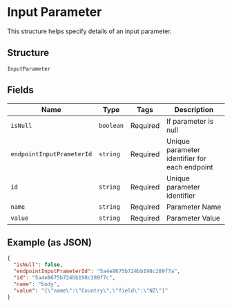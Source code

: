 
# Input Parameter

This structure helps specify details of an input parameter.

## Structure

`InputParameter`

## Fields

| Name | Type | Tags | Description |
|  --- | --- | --- | --- |
| `isNull` | `boolean` | Required | If parameter is null |
| `endpointInputPrameterId` | `string` | Required | Unique parameter identifier for each endpoint |
| `id` | `string` | Required | Unique parameter identifier |
| `name` | `string` | Required | Parameter Name |
| `value` | `string` | Required | Parameter Value |

## Example (as JSON)

```json
{
  "isNull": false,
  "endpointInputPrameterId": "5a4e8675b724bb198c289f7a",
  "id": "5a4e8675b724bb198c289f7c",
  "name": "body",
  "value": "{\"name\":\"Country\",\"field\":\"NZ\"}"
}
```

